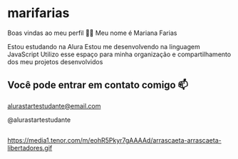 # marifarias
Boas vindas ao meu perfil 💙💙
Meu nome é Mariana Farias

Estou estudando na Alura
Estou me desenvolvendo na linguagem JavaScript
Utilizo esse espaço para minha organização e compartilhamento dos meu projetos desenvolvidos
## Você pode entrar em contato comigo 📫
alurastartestudante@email.com

@alurastartestudante
##


https://media1.tenor.com/m/eohR5Pkyr7gAAAAd/arrascaeta-arrascaeta-libertadores.gif
